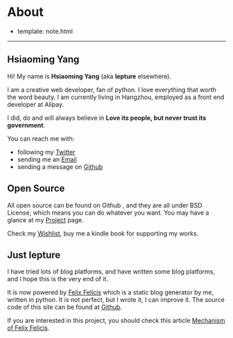 # About

- template: note.html

---------

## Hsiaoming Yang

Hi! My name is **Hsiaoming Yang** (aka **lepture** elsewhere).

I am a creative web developer, fan of python. I love everything that worth the word beauty.
I am currently living in Hangzhou, employed as a front end developer at Alipay.

I did, do and will always believe in **Love its people, but never trust its government**.

You can reach me with:

- following my [Twitter](https://twitter.com/lepture)
- sending me an [Email](lepture@me.com)
- sending a message on [Github](https://github.com/lepture)


## Open Source

All open source can be found on Github , and they are all under BSD License,
which means you can do whatever you want. You may have a glance at my
[Project](http://project.lepture.com) page.

Check my [Wishlist](https://www.amazon.com/registry/wishlist/373NY7OIMSWGJ),
buy me a kindle book for supporting my works.

## Just lepture

I have tried lots of blog platforms, and have written some blog platforms, and I hope this is
the very end of it.

It is now powered by [Felix Felicis](http://project.lepture.com/liquidluck/)
which is a static blog generator by me, written in python. It is not perfect, 
but I wrote it, I can improve it. The source code of this site can be found at 
[Github](https://github.com/lepture/lepture.com>).

If you are interested in this project, you should check this article 
[Mechanism of Felix Felicis](http://lepture.com/work/mechanism-of-liquidluck/).
